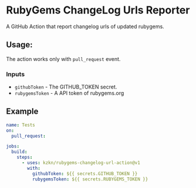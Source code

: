 # RubyGems ChangeLog Urls Reporter

A GitHub Action that report changelog urls of updated rubygems.

## Usage:

The action works only with `pull_request` event.

### Inputs

- `githubToken` - The GITHUB_TOKEN secret.
- `rubygemsToken` - A API token of rubygems.org

## Example

```yaml
name: Tests
on:
  pull_request:

jobs:
  build:
    steps:
      - uses: kzkn/rubygems-changelog-url-action@v1
        with:
          githubToken: ${{ secrets.GITHUB_TOKEN }}
          rubygemsToken: ${{ secrets.RUBYGEMS_TOKEN }}
```
